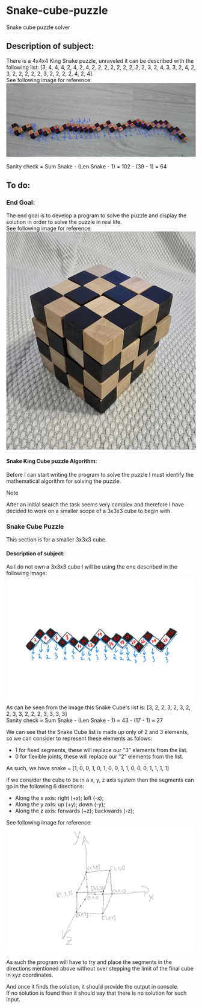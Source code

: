 # Snake-cube-puzzle  
Snake cube puzzle solver

## Description of subject:  
There is a 4x4x4 King Snake puzzle, unraveled it can be described with the following list: [3, 4, 4, 4, 2, 4, 2, 4, 2, 2, 2, 2, 2, 2, 2, 2, 2, 3, 2, 4, 3, 3, 2, 4, 2, 3, 2, 2, 2, 2, 2, 3, 2, 2, 2, 2, 4, 2, 4].  
See following image for reference:  
![Snake_King_Unraveled](/Images/Snake_King_Unraveled.jpg)  

Sanity check = Sum Snake - (Len Snake - 1) = 102 - (39 - 1) = 64

## To do:  
### End Goal:  
The end goal is to develop a program to solve the puzzle and display the solution in order to solve the puzzle in real life.  
See following image for reference:  
![Snake_King_Solved](/Images/Snake_King_Solved.jpg)

#### Snake King Cube puzzle Algorithm:  
Before I can start writing the program to solve the puzzle I must identify the mathematical algorithm for solving the puzzle.  

>[!Note]
>After an initial search the task seems very complex and therefore I have decided to work on a smaller scope of a 3x3x3 cube to begin with.  

### Snake Cube Puzzle  
This section is for a smaller 3x3x3 cube.  
#### Description of subject:  
As I do not own a 3x3x3 cube I will be using the one described in the following image:  
![Snake cube 3x3x3 unraveled](/Images/penup_20250103_132812.jpg)  
As can be seen from the image this Snake Cube's list is: [3, 2, 2, 3, 2, 3, 2, 2, 3, 3, 2, 2, 2, 3, 3, 3, 3]  
Sanity check = Sum Snake - (Len Snake - 1) = 43 - (17 - 1) = 27  

We can see that the Snake Cube list is made up only of 2 and 3 elements, so we can consider to represent these elements as folows:  
* 1 for fixed segments, these will replace our "3" elements from the list.
* 0 for flexible joints, these will replace our "2" elements from the list.

As such, we have snake = [1, 0, 0, 1, 0, 1, 0, 0, 1, 1, 0, 0, 0, 1, 1, 1, 1]  

if we consider the cube to be in a x, y, z axis system then the segments can go in the following 6 directions:  
* Along the x axis: right (+x); left (-x);
* Along the y axis: up (+y); down (-y);  
* Along the z axis: forwards (+z); backwards (-z);

See following image for reference:  
![Snake cube 3x3x3 in xyz axis](/Images/penup_20250108_150540.jpg)  

As such the program will have to try and place the segments in the directions mentioned above without over stepping the limit of the final cube in xyz coordinates.  

And once it finds the solution, it should provide the output in console.  
If no solution is found then it should say that there is no solution for such input.  
